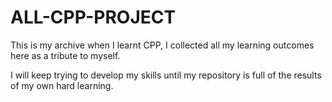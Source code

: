 # ALL-CPP-PROJECT

This is my archive when I learnt CPP,
I collected all my learning outcomes here as a tribute to myself.

I will keep trying to develop my skills until my repository is full of the results of my own hard learning.
